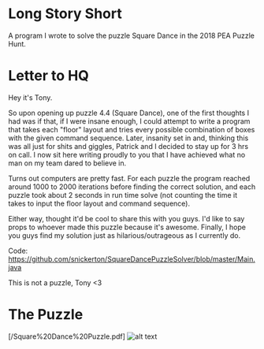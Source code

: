 # Long Story Short
A program I wrote to solve the puzzle Square Dance in the 2018 PEA Puzzle Hunt.

# Letter to HQ

Hey it's Tony.

So upon opening up puzzle 4.4 (Square Dance), one of the first thoughts I had was if that, if I were insane enough, I could attempt to write a program that takes each "floor" layout and tries every possible combination of boxes with the given command sequence. Later, insanity set in and, thinking this was all just for shits and giggles, Patrick and I decided to stay up for 3 hrs on call. I now sit here writing proudly to you that I have achieved what no man on my team dared to believe in.

Turns out computers are pretty fast. For each puzzle the program reached around 1000 to 2000 iterations before finding the correct solution, and each puzzle took about 2 seconds in run time solve (not counting the time it takes to input the floor layout and command sequence).

Either way, thought it'd be cool to share this with you guys. I'd like to say props to whoever made this puzzle because it's awesome. Finally, I hope you guys find my solution just as hilarious/outrageous as I currently do.

Code: https://github.com/snickerton/SquareDancePuzzleSolver/blob/master/Main.java

This is not a puzzle,
Tony <3

# The Puzzle
[/Square%20Dance%20Puzzle.pdf]
![alt text](https://drive.google.com/file/d/13FoTSlbF8IlR0t_rF9LHPo7q7NTPUn90/view)
